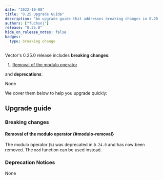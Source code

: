 ```yaml
---
date: "2022-10-08"
title: "0.25 Upgrade Guide"
description: "An upgrade guide that addresses breaking changes in 0.25.0"
authors: ["fuchsnj"]
release: "0.25.0"
hide_on_release_notes: false
badges:
  type: breaking change
---
```


Vector's 0.25.0 release includes **breaking changes**:

1. [Removal of the modulo operator](#modulo-removal)

and **deprecations**:

None

We cover them below to help you upgrade quickly:

## Upgrade guide

### Breaking changes

#### Removal of the modulo operator {#modulo-removal}

The modulo operator (`%`) was deprecated in `0.24.0` and has now been removed. The `mod` function
can be used instead.

### Deprecation Notices

None

